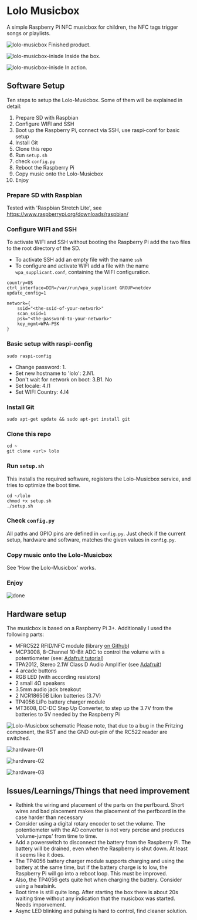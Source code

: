# Lolo Musicbox
A simple Raspberry Pi NFC musicbox for children, the NFC tags trigger songs or playlists.

![lolo-musicbox](doc/lolo-musicbox.jpg)
Finished product.

![lolo-musicbox-inisde](doc/lolo-musicbox-inside.jpg)
Inside the box.

![lolo-musicbox-inisde](doc/lolo-musicbox-in-action.jpg)
In action.

## Software Setup
Ten steps to setup the Lolo-Musicbox. Some of them will be explained in detail:
1. Prepare SD with Raspbian
1. Configure WIFI and SSH
1. Boot up the Raspberry Pi, connect via SSH, use raspi-conf for basic setup
1. Install Git
1. Clone this repo
1. Run `setup.sh`
1. check `config.py`
1. Reboot the Raspberry Pi
1. Copy music onto the Lolo-Musicbox
1. Enjoy

### Prepare SD with Raspbian
Tested with 'Raspbian Stretch Lite', see https://www.raspberrypi.org/downloads/raspbian/


### Configure WIFI and SSH
To activate WIFI and SSH without booting the Raspberry Pi add the two files
to the root directory of the SD.

* To activate SSH add an empty file with the name `ssh`
* To configure and activate WIFI add a file with the name `wpa_supplicant.conf`,
containing the WIFI configuration.
```
country=US
ctrl_interface=DIR=/var/run/wpa_supplicant GROUP=netdev
update_config=1

network={
    ssid="<the-ssid-of-your-network>"
    scan_ssid=1
    psk="<the-password-to-your-network>"
    key_mgmt=WPA-PSK
}
```

### Basic setup with raspi-config
```
sudo raspi-config
```
* Change password: 1.
* Set new hostname to 'lolo': 2.N1.
* Don't wait for network on boot: 3.B1. No
* Set locale: 4.I1
* Set WIFI Country: 4.I4
 

### Install Git
```
sudo apt-get update && sudo apt-get install git
```

### Clone this repo
```
cd ~
git clone <url> lolo
```

### Run `setup.sh`
This installs the required software, registers the Lolo-Musicbox service, and 
tries to optimize the boot time.
``` 
cd ~/lolo
chmod +x setup.sh
./setup.sh
```

### Check `config.py`
All paths and GPIO pins are defined in `config.py`. Just check if the current setup,
hardware and software, matches the given values in `config.py`.

### Copy music onto the Lolo-Musicbox
See 'How the Lolo-Musicbox' works.

### Enjoy
![done](doc/done.gif)


## Hardware setup
The musicbox is based on a Raspberry Pi 3+. Additionally I used the following parts:

* MFRC522 RFID/NFC module (library [on Github](https://github.com/ondryaso/pi-rc522))
* MCP3008, 8-Channel 10-Bit ADC to control the volume with a potentiometer 
(see: [Adafruit tutorial](https://learn.adafruit.com/reading-a-analog-in-and-controlling-audio-volume-with-the-raspberry-pi))
* TPA2012, Stereo 2.1W Class D Audio Amplifier (see [Adafruit](https://www.adafruit.com/product/1552))
* 4 arcade buttons
* RGB LED (with according resistors)
* 2 small 4Ω speakers
* 3.5mm audio jack breakout
* 2 NCR18650B LiIon batteries (3.7V)
* TP4056 LiPo battery charger module
* MT3608, DC-DC Step Up Converter, to step up the 3.7V from the batteries to 5V needed by the Raspberry Pi

![Lolo-Musicbox schematic](doc/lolo-schematic.png)
Please note, that due to a bug in the Fritzing component, the RST and the GND out-pin of the RC522 reader
are switched.

![hardware-01](doc/hw-01.jpg)

![hardware-02](doc/hw-02.jpg)

![hardware-03](doc/hw-03.jpg)

## Issues/Learnings/Things that need improvement
* Rethink the wiring and placement of the parts on the perfboard. Short wires and bad placement makes the placement of the perfboard in the case harder than necessary
* Consider using a digital rotary encoder to set the volume. The potentiometer with the AD converter is not very percise and produces 'volume-jumps' from time to time.
* Add a powerswitch to disconnect the battery from the Raspberry Pi. The battery will be drained, even when the Raspberry is shut down. At least it seems like it does.
* The TP4056 battery charger module supports charging and using the battery at the same time, but if the battery charge is to low, the Raspberry Pi will go into a reboot loop. This must be improved.
* Also, the TP4056 gets quite hot when charging the battery. Consider using a heatsink.
* Boot time is still quite long. After starting the box there is about 20s waiting time without any indication that the musicbox was started. Needs imporvement.
* Async LED blinking and pulsing is hard to control, find cleaner solution.
